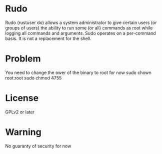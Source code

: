 # Rudo
Rudo (rustuser do) allows a system administrator to give certain
users (or groups of users) the ability to run some (or all) commands
as root while logging all commands and arguments. Sudo operates on a
per-command basis.  It is not a replacement for the shell.

# Problem
You need to change the ower of the binary to root for now
sudo chown root:root
sudo chmod 4755

# License
GPLv2 or later

# Warning
No guaranty of security for now
